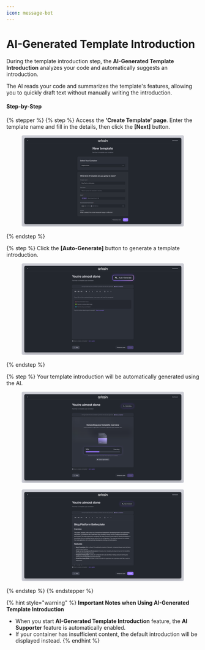 ```yaml
---
icon: message-bot
---
```


# AI-Generated Template Introduction

During the template introduction step, the **AI-Generated Template Introduction** analyzes your code and automatically suggests an introduction.

The AI reads your code and summarizes the template's features, allowing you to quickly draft text without manually writing the introduction.



#### Step-by-Step

{% stepper %}
{% step %}
Access the **'Create Template' page**. Enter the template name and fill in the details, then click the **\[Next]** button.

<figure><img src="../../../.gitbook/assets/template_01.png" alt=""><figcaption></figcaption></figure>
{% endstep %}

{% step %}
Click the **\[Auto-Generate]** button to generate a template introduction.

<figure><img src="../../../.gitbook/assets/template_auto.png" alt=""><figcaption></figcaption></figure>
{% endstep %}

{% step %}
Your template introduction will be automatically generated using the AI.

<figure><img src="../../../.gitbook/assets/template_03 (1).png" alt=""><figcaption></figcaption></figure>

<figure><img src="../../../.gitbook/assets/template_04 (2).png" alt=""><figcaption></figcaption></figure>
{% endstep %}
{% endstepper %}

{% hint style="warning" %}
**Important Notes when Using AI-Generated Template Introduction**

* When you start **AI-Generated Template Introduction** feature, the **AI Supporter** feature is automatically enabled.
* If your container has insufficient content, the default introduction will be displayed instead.
{% endhint %}
